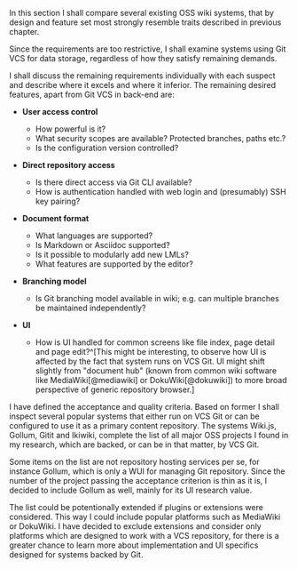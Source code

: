 In this section I shall compare several existing OSS wiki systems, that by design and feature set most strongly resemble traits described in previous chapter.

Since the requirements are too restrictive, I shall examine systems using Git VCS for data storage, regardless of how they satisfy remaining demands.

I shall discuss the remaining requirements individually with each suspect and describe where it excels and where it inferior.
The remaining desired features, apart from Git VCS in back-end are:

* **User access control**
    * How powerful is it?
    * What security scopes are available? Protected branches, paths etc.?
    * Is the configuration version controlled?

* **Direct repository access**
    * Is there direct access via Git CLI available?
    * How is authentication handled with web login and (presumably) SSH key pairing?

* **Document format**
    * What languages are supported?
    * Is Markdown or Asciidoc supported?
    * Is it possible to modularly add new LMLs?
    * What features are supported by the editor?

* **Branching model**
    * Is Git branching model available in wiki; e.g. can multiple branches be maintained independently?

* **UI**
    * How is UI handled for common screens like file index, page detail and page edit?^[This might be interesting, to observe how UI is affected by the fact that system runs on VCS Git. UI might shift slightly from "document hub" (known from common wiki software like MediaWiki[@mediawiki] or DokuWiki[@dokuwiki]) to more broad perspective of generic repository browser.]


I have defined the acceptance and quality criteria.
Based on former I shall inspect several popular systems that either run on VCS Git or can be configured to use it as a primary content repository.
The systems Wiki.js, Gollum, Gitit and Ikiwiki, complete the list of all major OSS projects I found in my research, which are backed, or can be in that matter, by VCS Git.

Some items on the list are not repository hosting services per se, for instance Gollum, which is only a WUI for managing Git repository.
Since the number of the project passing the acceptance criterion is thin as it is, I decided to include Gollum as well, mainly for its UI research value.

The list could be potentionally extended if plugins or extensions were considered.
This way I could include popular platforms such as MediaWiki or DokuWiki.
I have decided to exclude extensions and consider only platforms which are designed to work with a VCS repository, for there is a greater chance to learn more about implementation and UI specifics designed for systems backed by Git.

